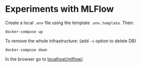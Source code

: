 # Experiments with MLFlow

Create a local `.env` file using the template `.env.template`. Then:

    docker-compose up

To remove the whole infrastructure: (add `-v` option to delete DB)

    docker-compose down

In the browser go to [localhost/mlflow/](localhost/mlflow/).
